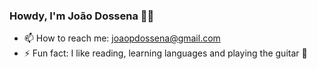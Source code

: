 ### Howdy, I'm João Dossena 👋🤠
- 📫 How to reach me: joaopdossena@gmail.com
- ⚡ Fun fact: I like reading, learning languages and playing the guitar 🎸
<!--
**joaoDossena/joaoDossena** is a ✨ _special_ ✨ repository because its `README.md` (this file) appears on your GitHub profile.

Here are some ideas to get you started:

- 🔭 I’m currently working on ...
- 🌱 I’m currently learning ...

-->
